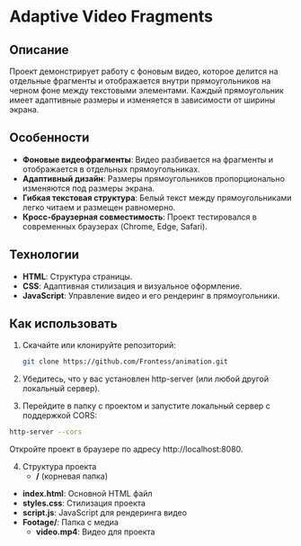 # Adaptive Video Fragments

## Описание

Проект демонстрирует работу с фоновым видео, которое делится на отдельные фрагменты и отображается внутри прямоугольников на черном фоне между текстовыми элементами. Каждый прямоугольник имеет адаптивные размеры и изменяется в зависимости от ширины экрана.

## Особенности

- **Фоновые видеофрагменты**: Видео разбивается на фрагменты и отображается в отдельных прямоугольниках.
- **Адаптивный дизайн**: Размеры прямоугольников пропорционально изменяются под размеры экрана.
- **Гибкая текстовая структура**: Белый текст между прямоугольниками легко читаем и размещен равномерно.
- **Кросс-браузерная совместимость**: Проект тестировался в современных браузерах (Chrome, Edge, Safari).

## Технологии

- **HTML**: Структура страницы.
- **CSS**: Адаптивная стилизация и визуальное оформление.
- **JavaScript**: Управление видео и его рендеринг в прямоугольники.

## Как использовать

1. Скачайте или клонируйте репозиторий:
   ```bash
   git clone https://github.com/Frontess/animation.git
   ```
2. Убедитесь, что у вас установлен http-server (или любой другой локальный сервер).

3. Перейдите в папку с проектом и запустите локальный сервер с поддержкой CORS:

```bash
http-server --cors
```

Откройте проект в браузере по адресу http://localhost:8080.

4. Структура проекта
   - **/** (корневая папка)
  - **index.html**: Основной HTML файл
  - **styles.css**: Стилизация проекта
  - **script.js**: JavaScript для рендеринга видео
  - **Footage/**: Папка с медиа
    - **video.mp4**: Видео для проекта

